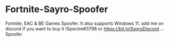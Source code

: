# Fortnite-Sayro-Spoofer
Fortnite, EAC &amp; BE Games Spoofer. It also supports Windows 11. add me on discord if you want to buy it !Spectre#3798 or https://bit.ly/SayroDiscord.... Spoofer 

